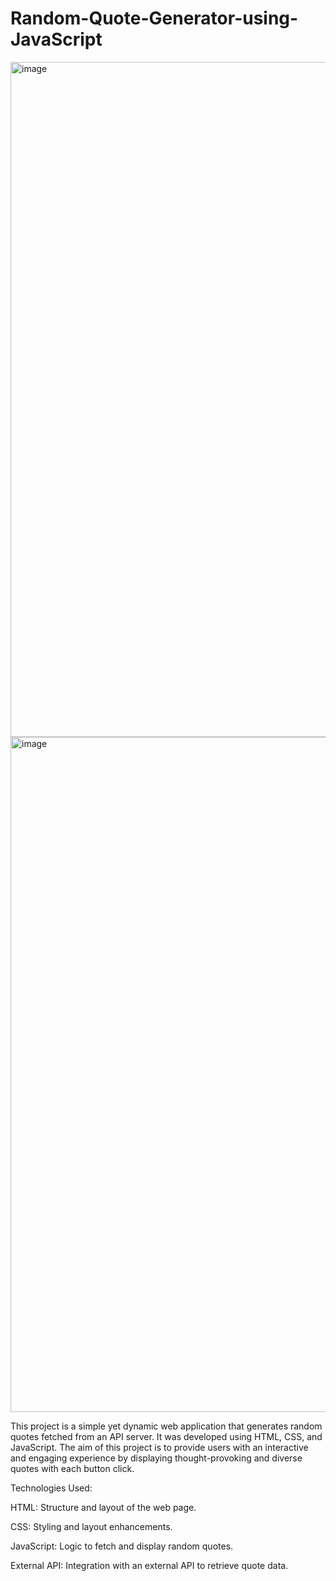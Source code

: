 # Random-Quote-Generator-using-JavaScript
<img width="1080" alt="image" src="https://github.com/AbhinavRaj-7769/Random-Quote-Generator-using-JavaScript/assets/137254037/94e5c350-e7fc-41c5-a4f3-02101b7703fa">

<img width="1080" alt="image" src="https://github.com/AbhinavRaj-7769/Random-Quote-Generator-using-JavaScript/assets/137254037/e8bdbc70-d944-4d6a-b7f4-db29170c66e7">

This project is a simple yet dynamic web application that generates random quotes fetched from an API server. It was developed using HTML, CSS, and JavaScript. The aim of this project is to provide users with an interactive and engaging experience by displaying thought-provoking and diverse quotes with each button click. 

Technologies Used:

HTML: Structure and layout of the web page.

CSS: Styling and layout enhancements.

JavaScript: Logic to fetch and display random quotes.

External API: Integration with an external API to retrieve quote data.
